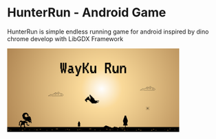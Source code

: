 # HunterRun - Android Game

HunterRun is simple endless running game for android inspired by dino chrome develop with LibGDX Framework


<img src="featured.png" width="400" alt="Wayku"></img>




